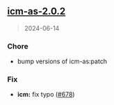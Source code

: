 
<a name="icm-as-2.0.2"></a>
## [icm-as-2.0.2](https://github.com/intershop/helm-charts/compare/icm-as-2.0.1...icm-as-2.0.2)

> 2024-06-14

### Chore

* bump versions of icm-as:patch

### Fix

* **icm:** fix typo ([#678](https://github.com/intershop/helm-charts/issues/678))

